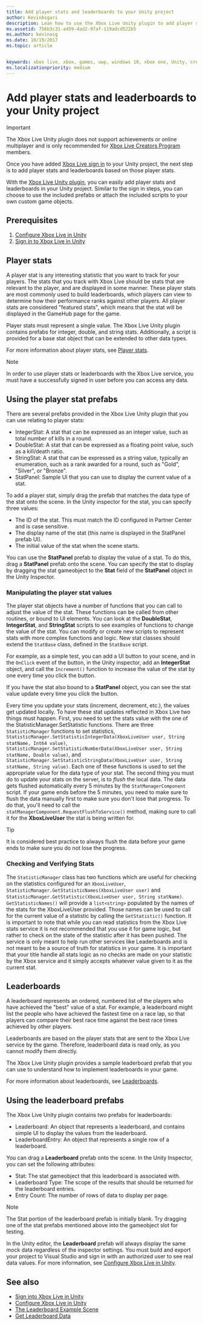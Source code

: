 ```yaml
---
title: Add player stats and leaderboards to your Unity project
author: KevinAsgari
description: Lean how to use the Xbox Live Unity plugin to add player stats and leaderboards to your Unity project.
ms.assetid: 756b3c31-a459-4ad2-97af-119adcd522b5
ms.author: kevinasg
ms.date: 10/19/2017
ms.topic: article


keywords: xbox live, xbox, games, uwp, windows 10, xbox one, Unity, creators
ms.localizationpriority: medium
---
```


# Add player stats and leaderboards to your Unity project

> [!IMPORTANT]
> The Xbox Live Unity plugin does not support achievements or online multiplayer and is only recommended for [Xbox Live Creators Program](../developer-program-overview.md) members.

Once you have added [Xbox Live sign in](unity-prefabs-and-sign-in.md) to your Unity project, the next step is to add player stats and leaderboards based on those player stats.

With the [Xbox Live Unity plugin](https://github.com/Microsoft/xbox-live-unity-plugin), you can easily add player stats and leaderboards in your Unity project. Similar to the sign in steps, you can choose to use the included prefabs or attach the included scripts to your own custom game objects.

## Prerequisites
1. [Configure Xbox Live in Unity](configure-xbox-live-in-unity.md)
2. [Sign in to Xbox Live in Unity](unity-prefabs-and-sign-in.md)

## Player stats

A player stat is any interesting statistic that you want to track for your players. The stats that you track with Xbox Live should be stats that are relevant to the player, and are displayed in some manner. These player stats are most commonly used to build leaderboards, which players can view to determine how their performance ranks against other players. All player stats are considered "featured stats", which means that the stat will be displayed in the GameHub page for the game.

Player stats must represent a single value. The Xbox Live Unity plugin contains prefabs for integer, double, and string stats. Additionally, a script is provided for a base stat object that can be extended to other data types.

For more information about player stats, see [Player stats](../leaderboards-and-stats-2017/player-stats.md).

> [!NOTE]
> In order to use player stats or leaderboards with the Xbox Live service, you must have a successfully signed in user before you can access any data.

## Using the player stat prefabs

There are several prefabs provided in the Xbox Live Unity plugin that you can use relating to player stats:

* IntegerStat: A stat that can be expressed as an integer value, such as total number of kills in a round.
* DoubleStat: A stat that can be expressed as a floating point value, such as a kill/death ratio.
* StringStat: A stat that can be expressed as a string value, typically an enumeration, such as a rank awarded for a round, such as "Gold", "Silver", or "Bronze".
* StatPanel: Sample UI that you can use to display the current value of a stat.

To add a player stat, simply drag the prefab that matches the data type of the stat onto the scene. In the Unity inspector for the stat, you can specify three values:

* The ID of the stat. This must match the ID configured in Partner Center and is case sensitive.
* The display name of the stat (this name is displayed in the StatPanel prefab UI).
* The initial value of the stat when the scene starts.

You can use the **StatPanel** prefab to display the value of a stat. To do this, drag a **StatPanel** prefab onto the scene. You can specify the stat to display by dragging the stat gameobject to the **Stat** field of the **StatPanel** object in the Unity Inspector.

### Manipulating the player stat values

The player stat objects have a number of functions that you can call to adjust the value of the stat. These functions can be called from other routines, or bound to UI elements. You can look at the **DoubleStat**, **IntegerStat**, and **StringStat** scripts to see examples of functions to change the value of the stat. You can modify or create new scripts to represent stats with more complex functions and logic. New stat classes should extend the `StatBase` class, defined in the `StatBase` script.

For example, as a simple test, you can add a UI button to your scene, and in the `OnClick` event of the button, in the Unity inspector, add an **IntegerStat** object, and call the `Increment()` function to increase the value of the stat by one every time you click the button.

If you have the stat also bound to a **StatPanel** object, you can see the stat value update every time you click the button.

Every time you update your stats (increment, decrement, etc.), the values get updated locally. To have these stat updates reflected in Xbox Live two things must happen. First, you need to set the stats value with the one of the StatisticManager.SetStatistic functions. There are three `StatisticManager` functions to set statistics, `StatisticManager.SetStatisticIntegerData(XboxLiveUser user, String statName, Int64 value)`, `StatisticManager.SetStatisticNumberData(XboxLiveUser user, String statName, Double value)`, and `StatisticManager.SetStatisticStringData(XboxLiveUser user, String statName, String value)`. Each one of these functions is used to set the appropriate value for the data type of your stat. The second thing you must do to update your stats on the server, is to *flush* the local data. The data gets flushed automatically every 5 minutes by the `StatManagerComponent` script.  If your game ends before the 5 minutes, you need to make sure to flush the data manually first to make sure you don't lose that progress. To do that, you'll need to call the `statManagerComponent.RequestFlushToService()` method, making sure to call it for the **XboxLiveUser** the stat is being written for.

> [!TIP]
> It is considered best practice to always flush the data before your game ends to make sure you do not lose the progress.

### Checking and Verifying Stats

The `StatisticManager` class has two functions which are useful for checking on the statistics configured for an `XboxLiveUser`, `StatisticManager.GetStatisticNames(XboxLiveUser user)` and `StatisticManager.GetStatistic(XboxLiveUser user, String statName)`. `GetStatisticNames()` will provide a `list<string>` populated by the names of the stats for the XboxLiveUser provided. Those names can be used to call for the current value of a statistic by calling the `GetStatistic()` function. It is important to note that while you can read statistics from the Xbox Live stats service it is not recommended that you use it for game logic, but rather to check on the state of the statistic after it has been pushed. The service is only meant to help run other services like Leaderboards and is not meant to be a source of truth for statistics in your game. It is important that your title handle all stats logic as no checks are made on your statistic by the Xbox service and it simply accepts whatever value given to it as the current stat.

## Leaderboards

A leaderboard represents an ordered, numbered list of the players who have achieved the "best" value of a stat. For example, a leaderboard might list the people who have achieved the fastest time on a race lap, so that players can compare their best race time against the best race times achieved by other players.

Leaderboards are based on the player stats that are sent to the Xbox Live service by the game. Therefore, leaderboard data is read only, as you cannot modify them directly.

The Xbox Live Unity plugin provides a sample leaderboard prefab that you can use to understand how to implement leaderboards in your game.

For more information about leaderboards, see [Leaderboards](../leaderboards-and-stats-2017/leaderboards.md).

## Using the leaderboard prefabs

The Xbox Live Unity plugin contains two prefabs for leaderboards:

* Leaderboard: An object that represents a leaderboard, and contains simple UI to display the values from the leaderboard.
* LeaderboardEntry: An object that represents a single row of a leaderboard.

You can drag a **Leaderboard** prefab onto the scene. In the Unity Inspector, you can set the following attributes:

* Stat: The stat gameobject that this leaderboard is associated with.
* Leaderboard Type: The scope of the results that should be returned for the leaderboard entries.
* Entry Count: The number of rows of data to display per page.

> [!NOTE]
> The Stat portion of the leaderboard prefab is initially blank. Try dragging one of the stat prefabs mentioned above into the gameobject slot for testing.

In the Unity editor, the **Leaderboard** prefab will always display the same mock data regardless of the inspector settings. You must build and export your project to Visual Studio and sign in with an authorized user to see real data values. For more information, see [Configure Xbox Live in Unity](configure-xbox-live-in-unity.md).

## See also

* [Sign into Xbox Live in Unity](unity-prefabs-and-sign-in.md)
* [Configure Xbox Live in Unity](configure-xbox-live-in-unity.md)
* [The Leaderboard Example Scene](setup-leaderboard-example-scene.md)
* [Get Leaderboard Data](unity-leaderboard-from-scratch.md)
